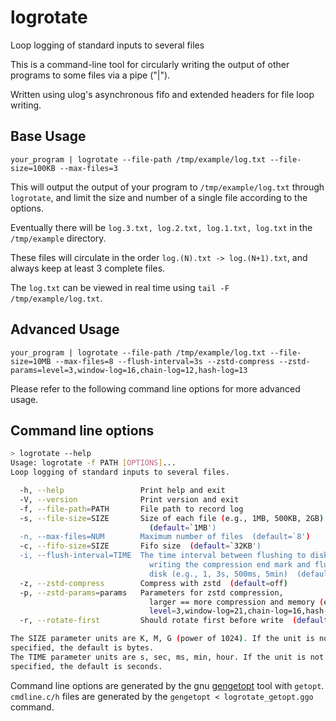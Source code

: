 # logrotate

Loop logging of standard inputs to several files

This is a command-line tool for circularly writing the output of other programs to some files via a pipe ("|").

Written using ulog's asynchronous fifo and extended headers for file loop writing.

## Base Usage

```shell
your_program | logrotate --file-path /tmp/example/log.txt --file-size=100KB --max-files=3
```

This will output the output of your program to `/tmp/example/log.txt` through `logrotate`, and limit the size and number of a single file according to the options.

Eventually there will be `log.3.txt, log.2.txt, log.1.txt, log.txt` in the `/tmp/example` directory.

These files will circulate in the order `log.(N).txt -> log.(N+1).txt`, and always keep at least 3 complete files.

The `log.txt` can be viewed in real time using `tail -F /tmp/example/log.txt`.

## Advanced Usage

```shell
your_program | logrotate --file-path /tmp/example/log.txt --file-size=10MB --max-files=8 --flush-interval=3s --zstd-compress --zstd-params=level=3,window-log=16,chain-log=12,hash-log=13 
```

Please refer to the following command line options for more advanced usage.

## Command line options

```bash
> logrotate --help
Usage: logrotate -f PATH [OPTIONS]...
Loop logging of standard inputs to several files.

  -h, --help                 Print help and exit
  -V, --version              Print version and exit
  -f, --file-path=PATH       File path to record log
  -s, --file-size=SIZE       Size of each file (e.g., 1MB, 500KB, 2GB)
                               (default=`1MB')
  -n, --max-files=NUM        Maximum number of files  (default=`8')
  -c, --fifo-size=SIZE       Fifo size  (default=`32KB')
  -i, --flush-interval=TIME  The time interval between flushing to disk or
                               writing the compression end mark and flushing to
                               disk (e.g., 1, 3s, 500ms, 5min)  (default=`1s')
  -z, --zstd-compress        Compress with zstd  (default=off)
  -p, --zstd-params=params   Parameters for zstd compression,
                               larger == more compression and memory (e.g.,
                               level=3,window-log=21,chain-log=16,hash-log=17)
  -r, --rotate-first         Should rotate first before write  (default=off)

The SIZE parameter units are K, M, G (power of 1024). If the unit is not
specified, the default is bytes.
The TIME parameter units are s, sec, ms, min, hour. If the unit is not
specified, the default is seconds.
```

Command line options are generated by the gnu [gengetopt](https://www.gnu.org/software/gengetopt) tool with `getopt`.  `cmdline.c/h` files are generated by the `gengetopt < logrotate_getopt.ggo` command.

